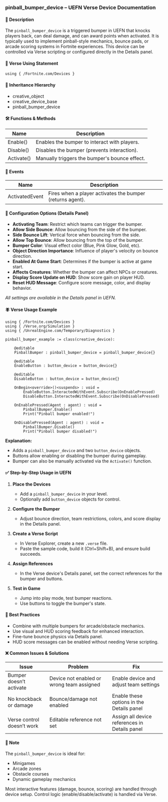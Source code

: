 ### pinball_bumper_device – UEFN Verse Device Documentation

#### 🔹 Description
The `pinball_bumper_device` is a triggered bumper in UEFN that knocks players back, can deal damage, and can award points when activated. It is typically used to implement pinball-style mechanics, bounce pads, or arcade scoring systems in Fortnite experiences. This device can be controlled via Verse scripting or configured directly in the Details panel.

#### 🧱 Verse Using Statement
```verse
using { /Fortnite.com/Devices }
```

#### 🔗 Inheritance Hierarchy
- creative_object
- creative_device_base
- pinball_bumper_device

#### 🛠️ Functions & Methods
| Name        | Description                                              |
|-------------|----------------------------------------------------------|
| Enable()    | Enables the bumper to interact with players.             |
| Disable()   | Disables the bumper (prevents interaction).              |
| Activate()  | Manually triggers the bumper's bounce effect.            |

#### 🤩 Events
| Name             | Description                                                |
|------------------|------------------------------------------------------------|
| ActivatedEvent   | Fires when a player activates the bumper (returns agent).  |

#### 🎯 Configuration Options (Details Panel)
- **Activating Team**: Restrict which teams can trigger the bumper.
- **Allow Side Bounce**: Allow bouncing from the side of the bumper.
- **Side Bounce Lift**: Vertical force when bouncing from the side.
- **Allow Top Bounce**: Allow bouncing from the top of the bumper.
- **Bumper Color**: Visual effect color (Blue, Pink Glow, Gold, etc).
- **Object Direction Importance**: Influence of player's velocity on bounce direction.
- **Enabled At Game Start**: Determines if the bumper is active at game start.
- **Affects Creatures**: Whether the bumper can affect NPCs or creatures.
- **Display Score Update on HUD**: Show score gain on player HUD.
- **Reset HUD Message**: Configure score message, color, and display behavior.

*All settings are available in the Details panel in UEFN.*

#### 🪰 Verse Usage Example
```verse
using { /Fortnite.com/Devices }
using { /Verse.org/Simulation }
using { /UnrealEngine.com/Temporary/Diagnostics }

pinball_bumper_example := class(creative_device):

    @editable
    PinballBumper : pinball_bumper_device = pinball_bumper_device{}

    @editable
    EnableButton : button_device = button_device{}

    @editable
    DisableButton : button_device = button_device{}

    OnBegin<override>()<suspends> : void =
        EnableButton.InteractedWithEvent.Subscribe(OnEnablePressed)
        DisableButton.InteractedWithEvent.Subscribe(OnDisablePressed)

    OnEnablePressed(Agent : agent) : void =
        PinballBumper.Enable()
        Print("Pinball bumper enabled!")

    OnDisablePressed(Agent : agent) : void =
        PinballBumper.Disable()
        Print("Pinball bumper disabled!")
```

**Explanation:**
- Adds a `pinball_bumper_device` and two `button_device` objects.
- Buttons allow enabling or disabling the bumper during gameplay.
- Bumper can also be manually activated via the `Activate()` function.

#### ✅ Step-by-Step Usage in UEFN
1. **Place the Devices**
   - Add a `pinball_bumper_device` in your level.
   - Optionally add `button_device` objects for control.

2. **Configure the Bumper**
   - Adjust bounce direction, team restrictions, colors, and score display in the Details panel.

3. **Create a Verse Script**
   - In Verse Explorer, create a new `.verse` file.
   - Paste the sample code, build it (Ctrl+Shift+B), and ensure build succeeds.

4. **Assign References**
   - In the Verse device's Details panel, set the correct references for the bumper and buttons.

5. **Test in Game**
   - Jump into play mode, test bumper reactions.
   - Use buttons to toggle the bumper's state.

#### 🧠 Best Practices
- Combine with multiple bumpers for arcade/obstacle mechanics.
- Use visual and HUD scoring feedback for enhanced interaction.
- Fine-tune bounce physics via Details panel.
- HUD score messages can be enabled without needing Verse scripting.

#### ❌ Common Issues & Solutions
| Issue                     | Problem                                   | Fix                                            |
|---------------------------|-------------------------------------------|-------------------------------------------------|
| Bumper doesn’t activate  | Device not enabled or wrong team assigned | Enable device and adjust team settings         |
| No knockback or damage    | Bounce/damage not enabled                 | Enable these options in the Details panel      |
| Verse control doesn’t work| Editable reference not set                | Assign all device references in Details panel  |

#### 🔹 Note
The `pinball_bumper_device` is ideal for:
- Minigames
- Arcade zones
- Obstacle courses
- Dynamic gameplay mechanics

Most interactive features (damage, bounce, scoring) are handled through device setup. Control logic (enable/disable/activate) is handled via Verse.

